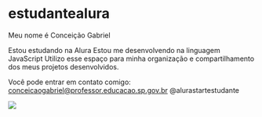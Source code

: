 # estudantealura
Meu nome é Conceição Gabriel

Estou estudando na Alura
Estou me desenvolvendo na linguagem JavaScript
Utilizo esse espaço para minha organização e compartilhamento dos meus projetos desenvolvidos.

Você pode entrar em contato comigo:
conceicaogabriel@professor.educacao.sp.gov.br
@alurastartestudante

![](https://pixabay.com/pt/gifs/cora%C3%A7%C3%A3o-amor-batimento-cardiaco-11534/)
